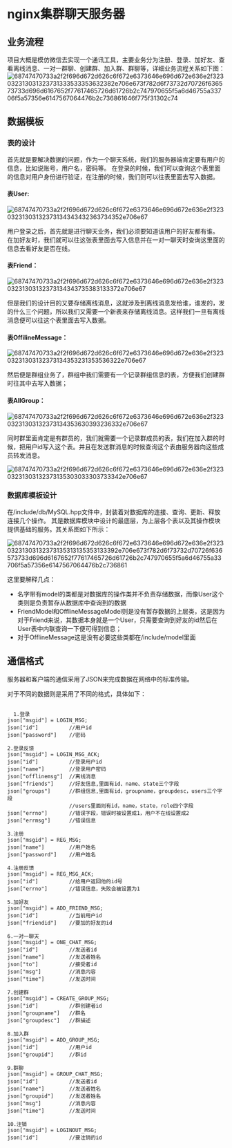 # nginx集群聊天服务器
## 业务流程
项目大概是模仿微信去实现一个通讯工具，主要业务分为注册、登录、加好友、查看离线消息、一对一群聊、创建群、加入群、群聊等，详细业务流程关系如下图： 
![68747470733a2f2f696d672d626c6f672e6373646e696d672e636e2f323032313031323731333533353632382e706e673f782d6f73732d70726f636573733d696d6167652f77617465726d61726b2c747970655f5a6d46755a33706f5a57356e6147567064476b2c736861646f775f31302c74](https://github.com/user-attachments/assets/a3a4c7f9-f917-4d00-ab53-f71b557e1240)

## 数据模板
### 表的设计
首先就是要解决数据的问题，作为一个聊天系统，我们的服务器端肯定要有用户的信息，比如说账号，用户名，密码等。 在登录的时候，我们可以查询这个表里面的信息对用户身份进行验证，在注册的时候，我们则可以往表里面去写入数据。
#### 表User:
![68747470733a2f2f696d672d626c6f672e6373646e696d672e636e2f32303231303132373134343432363734352e706e67](https://github.com/user-attachments/assets/c3f5b101-cddb-4cdc-bcfd-7d94d2683a9f)

用户登录之后，首先就是进行聊天业务，我们必须要知道该用户的好友都有谁。 在加好友时，我们就可以往这张表里面去写入信息并在一对一聊天时查询这里面的信息去看好友是否在线。
#### 表Friend：
![68747470733a2f2f696d672d626c6f672e6373646e696d672e636e2f32303231303132373134343735383133372e706e67](https://github.com/user-attachments/assets/8a0becab-9e36-42d5-afc5-b8f46569ab59)

但是我们的设计目的又要存储离线消息，这就涉及到离线消息发给谁，谁发的，发的什么三个问题，所以我们又需要一个新表来存储离线消息。这样我们一旦有离线消息便可以往这个表里面去写入数据。
#### 表OffilineMessage：
![68747470733a2f2f696d672d626c6f672e6373646e696d672e636e2f32303231303132373134353231353536322e706e67](https://github.com/user-attachments/assets/60198540-30f7-48c6-9df8-69049065119f)

然后便是群组业务了，群组中我们需要有一个记录群组信息的表，方便我们创建群时往其中去写入数据；
#### 表AllGroup：
![68747470733a2f2f696d672d626c6f672e6373646e696d672e636e2f32303231303132373134353630393236332e706e67](https://github.com/user-attachments/assets/1845a88f-fd7e-4ec5-850b-9a42db298e26)

同时群里面肯定是有群员的，我们就需要一个记录群成员的表，我们在加入群的时候，把用户id写入这个表。并且在发送群消息的时候查询这个表由服务器向这些成员转发消息。

![68747470733a2f2f696d672d626c6f672e6373646e696d672e636e2f32303231303132373135303033303733342e706e67](https://github.com/user-attachments/assets/58cf28bb-bfc0-479b-b0e8-13f0079d887c)
### 数据库模板设计
在/include/db/MySQL.hpp文件中，封装着对数据库的连接、查询、更新、释放连接几个操作。
其是数据库模块中设计的最底层，为上层各个表以及其操作模块提供基础的服务。其关系图如下所示：

![68747470733a2f2f696d672d626c6f672e6373646e696d672e636e2f32303231303132373135313135353133392e706e673f782d6f73732d70726f636573733d696d6167652f77617465726d61726b2c747970655f5a6d46755a33706f5a57356e6147567064476b2c736861](https://github.com/user-attachments/assets/a9433212-dd31-4a84-bd1f-cdd0cb7519b7)


这里要解释几点：

*  名字带有model的类都是对数据库的操作类并不负责存储数据，而像User这个类则是负责暂存从数据库中查询到的数据
*  FriendModel和OfflineMessageModel则是没有暂存数据的上层类，这是因为对于Friend来说，其数据本身就是一个User，只需要查询到好友的id然后在User表中内联查询一下便可得到信息；
*  对于OfflineMessage这是没有必要这些类都在/include/model里面
## 通信格式
服务器和客户端的通信采用了JSON来完成数据在网络中的标准传输。

对于不同的数据则是采用了不同的格式，具体如下：
```

  1.登录
json["msgid"] = LOGIN_MSG;
json["id"]			//用户id
json["password"]	//密码

2.登录反馈
json["msgid"] = LOGIN_MSG_ACK;
json["id"]			//登录用户id
json["name"]		//登录用户密码
json["offlinemsg"]	//离线消息
json["friends"]		//好友信息,里面有id、name、state三个字段
json["groups"]		//群组信息,里面有id，groupname，groupdesc，users三个字段
					//users里面则有id，name，state，role四个字段
json["errno"]		//错误字段，错误时被设置成1，用户不在线设置成2
json["errmsg"]		//错误信息

3.注册
json["msgid"] = REG_MSG;
json["name"]		//用户姓名
json["password"]	//用户姓名

4.注册反馈
json["msgid"] = REG_MSG_ACK;
json["id"]			//给用户返回他的id号
json["errno"]		//错误信息，失败会被设置为1

5.加好友
json["msgid"] = ADD_FRIEND_MSG;
json["id"]			//当前用户id
json["friendid"]	//要加的好友的id

6.一对一聊天
json["msgid"] = ONE_CHAT_MSG;
json["id"]			//发送者id
json["name"]		//发送者姓名
json["to"]			//接受者id
json["msg"]			//消息内容
json["time"]		//发送时间

7.创建群
json["msgid"] = CREATE_GROUP_MSG;
json["id"]			//群创建者id
json["groupname"]	//群名
json["groupdesc"]	//群描述

8.加入群
json["msgid"] = ADD_GROUP_MSG;
json["id"]			//用户id
json["groupid"]		//群id

9.群聊
json["msgid"] = GROUP_CHAT_MSG;
json["id"]			//发送者id
json["name"]		//发送者姓名
json["groupid"]		//发送者姓名
json["msg"]			//消息内容
json["time"]		//发送时间

10.注销
json["msgid"] = LOGINOUT_MSG;
json["id"]			//要注销的id

```



